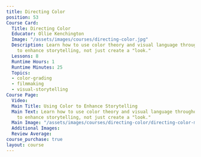 ```yaml
---
title: Directing Color
position: 53
Course Card:
  Title: Directing Color
  Educator: Ollie Kenchington
  Image: "/assets/images/courses/directing-color.jpg"
  Description: Learn how to use color theory and visual language throughout filmmaking
    to enhance storytelling, not just create a "look."
  Lessons: 8
  Runtime Hours: 1
  Runtime Minutes: 25
  Topics:
  - color-grading
  - filmmaking
  - visual-storytelling
Course Page:
  Video: 
  Main Title: Using Color to Enhance Storytelling
  Main Text: Learn how to use color theory and visual language throughout filmmaking
    to enhance storytelling, not just create a "look."
  Main Image: "/assets/images/courses/directing-color/directing-color-main.jpg"
  Additional Images: 
  Review Average: 
course_purchase: true
layout: course
---
```


